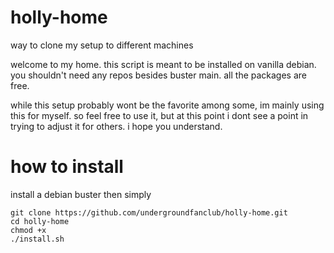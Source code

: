 # holly-home
way to clone my setup to different machines

welcome to my home.
this script is meant to be installed on vanilla debian.
you shouldn't need any repos besides buster main.
all the packages are free.

while this setup probably wont be the favorite among some, im mainly using this for myself.
so feel free to use it, but at this point i dont see a point in trying to adjust it for others.
i hope you understand.

# how to install
install a debian buster
then simply 
```
git clone https://github.com/undergroundfanclub/holly-home.git
cd holly-home
chmod +x
./install.sh
```
